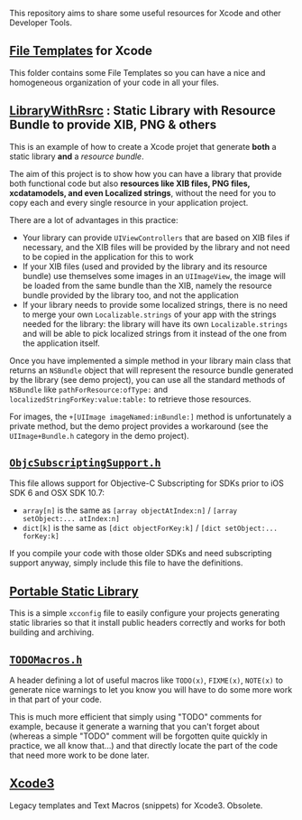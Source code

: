 This repository aims to share some useful resources for Xcode and other Developer Tools.

## [File Templates](Xcode-Utils/tree/master/File%20Templates) for Xcode

This folder contains some File Templates so you can have a nice and homogeneous organization of your code in all your files.

## [LibraryWithRsrc](Xcode-Utils/tree/master/LibraryWithRsrc) : Static Library **with Resource Bundle** to provide XIB, PNG & others

This is an example of how to create a Xcode projet that generate **both** a static library **and** a _resource bundle_.

The aim of this project is to show how you can have a library that provide both functional code but also **resources like
XIB files, PNG files, xcdatamodels, and even Localized strings**, without the need for you to copy
each and every single resource in your application project.

There are a lot of advantages in this practice:

* Your library can provide `UIViewControllers` that are based on XIB files if necessary, and the XIB files will be provided by the library
  and not need to be copied in the application for this to work
* If your XIB files (used and provided by the library and its resource bundle) use themselves some images in an `UIImageView`,
  the image will be loaded from the same bundle than the XIB, namely the resource bundle provided by the library too, and not the application
* If your library needs to provide some localized strings, there is no need to merge your own `Localizable.strings` of your app
  with the strings needed for the library: the library will have its own `Localizable.strings` and will be able to pick localized strings
  from it instead of the one from the application itself.

Once you have implemented a simple method in your library main class that returns an `NSBundle` object that will represent the
resource bundle generated by the library (see demo project), you can use all the standard methods of `NSBundle` like
`pathForResource:ofType:` and `localizedStringForKey:value:table:` to retrieve those resources.

For images, the `+[UIImage imageNamed:inBundle:]` method is unfortunately a private method, but the demo project provides a workaround
(see the `UIImage+Bundle.h` category in the demo project).

## [`ObjcSubscriptingSupport.h`](Xcode-Utils/tree/master/ObjcSubscriptingSupport.h)

This file allows support for Objective-C Subscripting for SDKs prior to iOS SDK 6 and OSX SDK 10.7:

* `array[n]` is the same as `[array objectAtIndex:n]` / `[array setObject:... atIndex:n]`
* `dict[k]` is the same as `[dict objectForKey:k]` / `[dict setObject:... forKey:k]`

If you compile your code with those older SDKs and need subscripting support anyway, simply include this file to have the definitions.

## [Portable Static Library](Xcode-Utils/tree/master/Portable%20Static%20Library)

This is a simple `xcconfig` file to easily configure your projects generating static libraries so that it install public headers correctly
and works for both building and archiving.

## [`TODOMacros.h`](Xcode-Utils/tree/master/TODOMacros.h)

A header defining a lot of useful macros like `TODO(x)`, `FIXME(x)`, `NOTE(x)` to generate nice warnings to let you know you will have
to do some more work in that part of your code.

This is much more efficient that simply using "TODO" comments for example, because it generate a warning that you can't forget about
(whereas a simple "TODO" comment will be forgotten quite quickly in practice, we all know that…) and that directly locate the part
of the code that need more work to be done later.

## [Xcode3](Xcode-Utils/tree/master/Xcode3)

Legacy templates and Text Macros (snippets) for Xcode3. Obsolete.